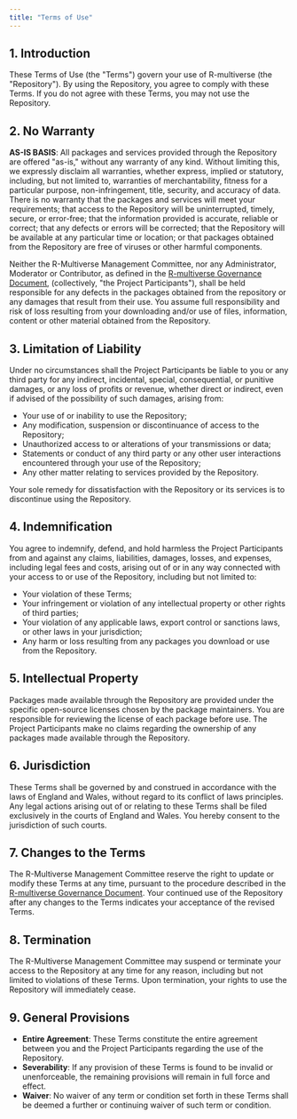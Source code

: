 ```yaml
---
title: "Terms of Use"
---
```


## 1. Introduction

These Terms of Use (the "Terms") govern your use of R-multiverse (the "Repository").
By using the Repository, you agree to comply with these Terms.
If you do not agree with these Terms, you may not use the Repository. 

## 2. No Warranty

**AS-IS BASIS**:
All packages and services provided through the Repository are offered "as-is," without any warranty of any kind.
Without limiting this, we expressly disclaim all warranties, whether express, implied or statutory, including, but not limited to, warranties of merchantability, fitness for a particular purpose, non-infringement, title, security, and accuracy of data.
There is no warranty that the packages and services will meet your requirements; that access to the Repository will be uninterrupted, timely, secure, or error-free; that the information provided is accurate, reliable or correct; that any defects or errors will be corrected; that the Repository will be available at any particular time or location; or that packages obtained from the Repository are free of viruses or other harmful components.

Neither the R-Multiverse Management Committee, nor any Administrator, Moderator or Contributor, as defined in the [R-multiverse Governance Document](governance.md), (collectively, "the Project Participants"), shall be held responsible for any defects in the packages obtained from the repository or any damages that result from their use.
You assume full responsibility and risk of loss resulting from your downloading and/or use of files, information, content or other material obtained from the Repository.

## 3. Limitation of Liability

Under no circumstances shall the Project Participants be liable to you or any third party for any indirect, incidental, special, consequential, or punitive damages, or any loss of profits or revenue, whether direct or indirect, even if advised of the possibility of such damages, arising from:

- Your use of or inability to use the Repository;
- Any modification, suspension or discontinuance of access to the Repository;
- Unauthorized access to or alterations of your transmissions or data;
- Statements or conduct of any third party or any other user interactions encountered through your use of the Repository;
- Any other matter relating to services provided by the Repository.

Your sole remedy for dissatisfaction with the Repository or its services is to discontinue using the Repository.

## 4. Indemnification

You agree to indemnify, defend, and hold harmless the Project Participants from and against any claims, liabilities, damages, losses, and expenses, including legal fees and costs, arising out of or in any way connected with your access to or use of the Repository, including but not limited to:

- Your violation of these Terms;
- Your infringement or violation of any intellectual property or other rights of third parties;
- Your violation of any applicable laws, export control or sanctions laws, or other laws in your jurisdiction;
- Any harm or loss resulting from any packages you download or use from the Repository.

## 5. Intellectual Property

Packages made available through the Repository are provided under the specific open-source licenses chosen by the package maintainers.
You are responsible for reviewing the license of each package before use.
The Project Participants make no claims regarding the ownership of any packages made available through the Repository.

## 6. Jurisdiction

These Terms shall be governed by and construed in accordance with the laws of England and Wales, without regard to its conflict of laws principles.
Any legal actions arising out of or relating to these Terms shall be filed exclusively in the courts of England and Wales.
You hereby consent to the jurisdiction of such courts.

## 7. Changes to the Terms

The R-Multiverse Management Committee reserve the right to update or modify these Terms at any time, pursuant to the procedure described in the [R-multiverse Governance Document](governance.md).
Your continued use of the Repository after any changes to the Terms indicates your acceptance of the revised Terms.

## 8. Termination

The R-Multiverse Management Committee may suspend or terminate your access to the Repository at any time for any reason, including but not limited to violations of these Terms.
Upon termination, your rights to use the Repository will immediately cease.

## 9. General Provisions

- **Entire Agreement**: These Terms constitute the entire agreement between you and the Project Participants regarding the use of the Repository.
- **Severability**: If any provision of these Terms is found to be invalid or unenforceable, the remaining provisions will remain in full force and effect.
- **Waiver**: No waiver of any term or condition set forth in these Terms shall be deemed a further or continuing waiver of such term or condition.
